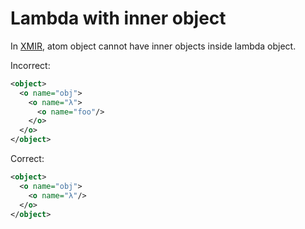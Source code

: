 # Lambda with inner object

In [XMIR], atom object cannot have inner objects inside lambda object.

Incorrect:

```xml
<object>
  <o name="obj">
    <o name="λ">
      <o name="foo"/>
    </o>
  </o>
</object>
```

Correct:

```xml
<object>
  <o name="obj">
    <o name="λ"/>
  </o>
</object>
```

[XMIR]: https://news.eolang.org/2022-11-25-xmir-guide.html